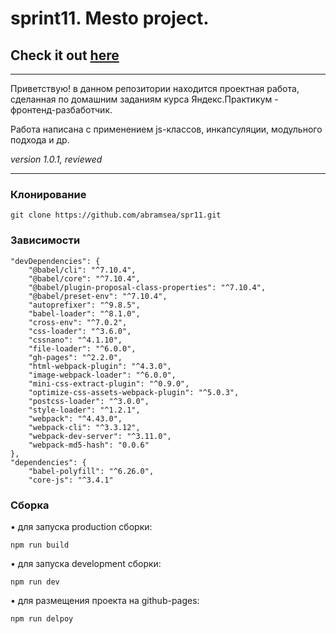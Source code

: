 # sprint11. Mesto project.  
## Check it out [here](https://abramsea.github.io/spr11/)

---

Приветствую! в данном репозитории находится проектная работа, сделанная по домашним заданиям курса Яндекс.Практикум - фронтенд-разбаботчик.

Работа написана с применением js-классов, инкапсуляции, модульного подхода и др.

_version 1.0.1, reviewed_

---

### Клонирование


    git clone https://github.com/abramsea/spr11.git

### Зависимости

    "devDependencies": {
        "@babel/cli": "^7.10.4",
        "@babel/core": "^7.10.4",
        "@babel/plugin-proposal-class-properties": "^7.10.4",
        "@babel/preset-env": "^7.10.4",
        "autoprefixer": "^9.8.5",
        "babel-loader": "^8.1.0",
        "cross-env": "^7.0.2",
        "css-loader": "^3.6.0",
        "cssnano": "^4.1.10",
        "file-loader": "^6.0.0",
        "gh-pages": "^2.2.0",
        "html-webpack-plugin": "^4.3.0",
        "image-webpack-loader": "^6.0.0",
        "mini-css-extract-plugin": "^0.9.0",
        "optimize-css-assets-webpack-plugin": "^5.0.3",
        "postcss-loader": "^3.0.0",
        "style-loader": "^1.2.1",
        "webpack": "^4.43.0",
        "webpack-cli": "^3.3.12",
        "webpack-dev-server": "^3.11.0",
        "webpack-md5-hash": "0.0.6"
    },
    "dependencies": {
        "babel-polyfill": "^6.26.0",
        "core-js": "^3.4.1"

### Сборка

&bull; для запуска production сборки:

    npm run build 

&bull; для запуска development сборки:

    npm run dev 
    


&bull; для размещения проекта на github-pages:

    npm run delpoy 
